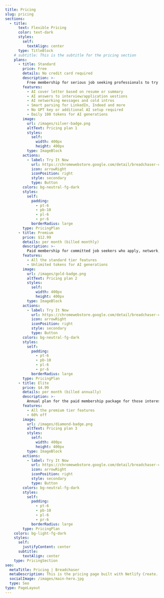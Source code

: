 ```yaml
---
title: Pricing
slug: pricing
sections:
  - title:
      text: Flexible Pricing
      color: text-dark
      styles:
        self:
          textAlign: center
      type: TitleBlock
    # subtitle: This is the subtitle for the pricing section
    plans:
      - title: Standard
        price: Free
        details: No credit card required
        description: >-
          Free membership for serious job seeking professionals to try out our core services and simplify their job search experiences.
        features:
          - AI cover letter based on resume or summary
          - AI answers to interview/application uestions
          - AI networking messages and cold intros
          - Smart parsing for LinkedIn, Indeed and more
          - No GPT key or additional AI setup required
          - Daily 100 tokens for AI generations
        image:
          url: /images/silver-badge.png
          altText: Pricing plan 1
          styles:
            self:
              width: 400px
              height: 400px
          type: ImageBlock
        actions:
          - label: Try It Now
            url: https://chromewebstore.google.com/detail/breadchaser-custom-networ/mgbijplmiommnaannjomlaiinkhhjblb?hl=en-US&utm_source=ext_sidebar
            icon: arrowRight
            iconPosition: right
            style: secondary
            type: Button
        colors: bg-neutral-fg-dark
        styles:
          self:
            padding:
              - pt-6
              - pb-10
              - pl-6
              - pr-6
            borderRadius: large
        type: PricingPlan
      - title: Premium
        price: $12.99
        details: per month (billed monthly)
        description: >-
          Paid membership for committed job seekers who apply, network, and interview on a higher frequency and intensiy, billed monthly and cancel anytime.
        features:
          - All the standard tier features
          - Unlimited tokens for AI generations
        image:
          url: /images/gold-badge.png
          altText: Pricing plan 2
          styles:
            self:
              width: 400px
              height: 400px
          type: ImageBlock
        actions:
          - label: Try It Now
            url: https://chromewebstore.google.com/detail/breadchaser-custom-networ/mgbijplmiommnaannjomlaiinkhhjblb?hl=en-US&utm_source=ext_sidebar
            icon: arrowRight
            iconPosition: right
            style: secondary
            type: Button
        colors: bg-neutral-fg-dark
        styles:
          self:
            padding:
              - pt-6
              - pb-10
              - pl-6
              - pr-6
            borderRadius: large
        type: PricingPlan
      - title: Elite
        price: $4.99
        details: per month (billed annually)
        description: >-
          Annual plan for the paid membership package for those interested in an one-and-done experience that maximizes the utlization of our services at a discounted price.
        features:
          - All the premium tier features
          - 60% off
        image:
          url: /images/diamond-badge.png
          altText: Pricing plan 3
          styles:
            self:
              width: 400px
              height: 400px
          type: ImageBlock
        actions:
          - label: Try It Now
            url: https://chromewebstore.google.com/detail/breadchaser-custom-networ/mgbijplmiommnaannjomlaiinkhhjblb?hl=en-US&utm_source=ext_sidebar
            icon: arrowRight
            iconPosition: right
            style: secondary
            type: Button
        colors: bg-neutral-fg-dark
        styles:
          self:
            padding:
              - pt-6
              - pb-10
              - pl-6
              - pr-6
            borderRadius: large
        type: PricingPlan
    colors: bg-light-fg-dark
    styles:
      self:
        justifyContent: center
      subtitle:
        textAlign: center
    type: PricingSection
seo:
  metaTitle: Pricing | Breadchaser
  metaDescription: This is the pricing page built with Netlify Create.
  socialImage: /images/main-hero.jpg
  type: Seo
type: PageLayout
---
```

